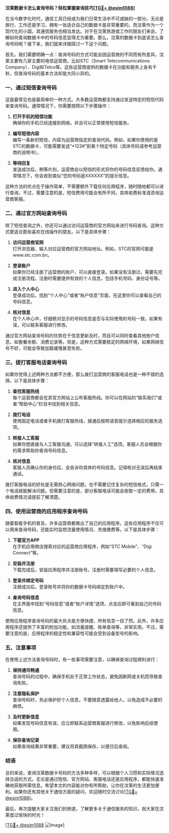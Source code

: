 **汶莱数据卡怎么查询号码？轻松掌握查询技巧[[TG💪+ @esim1088](https://t.me/s/esim1088)]**

在当今数字化时代，通信工具已经成为我们日常生活中不可或缺的一部分。无论是旅行、工作还是学习，拥有一张适合自己的数据卡是非常重要的。而汶莱作为一个现代化的小国，其通信服务也相当发达。对于在汶莱旅游或工作的朋友们来说，了解如何查询数据卡中的号码信息显得尤为重要。那么，汶莱的数据卡到底该怎么查询号码呢？接下来，我们就来详细探讨一下这个问题。

首先，我们需要明确一点：查询号码的方式可能会因运营商的不同而有所差异。汶莱主要有几家主要的电信运营商，比如STC（Smart Telecommunications Company）、Digi和Telco等。这些运营商提供的数据卡在功能和服务上各有千秋，但查询号码的基本方法却是大同小异的。

### **一、通过短信查询号码**

这是最常见也是最简单的一种方式。大多数运营商都支持通过发送特定的短信代码来查询号码。通常情况下，你需要按照以下步骤操作：

1. **打开手机的短信功能**  
   确保你的手机已经连接到网络，并且可以正常使用短信服务。

2. **编写短信内容**  
   编写一条新的短信，内容为运营商指定的查询代码。例如，如果你使用的是STC的数据卡，可能需要发送“*123#”到某个特定号码（具体号码请参考运营商的说明书）。

3. **等待回复**  
   发送成功后，稍等片刻，运营商会以短信的形式将你的号码信息反馈给你。通常情况下，你会收到类似“您的号码是XXXXXX”的提示信息。

这种方法的优点在于操作简单，不需要额外下载任何应用程序，随时随地都可以进行查询。不过，需要注意的是，短信费用可能会有所不同，具体收费标准请咨询运营商客服。

### **二、通过官方网站查询号码**

除了短信查询之外，你还可以通过访问运营商的官方网站来进行号码查询。这种方式更适合那些喜欢在线操作的朋友。以下是具体步骤：

1. **访问运营商官网**  
   打开浏览器，输入对应运营商的官方网站地址。例如，STC的官网可能是www.stc.com.bn。

2. **登录账户**  
   如果你已经注册了运营商的账户，可以直接登录。如果没有注册过，需要先完成注册流程。注册时需要提供有效的个人信息，包括手机号码、身份证号等。

3. **进入个人中心**  
   登录成功后，找到“个人中心”或者“账户信息”页面，在这里你可以查看自己的号码信息。

4. **核对信息**  
   在个人中心中，仔细核对显示的号码信息是否与实际使用的号码一致。如果有误，可以联系客服进行修改。

通过官方网站查询号码的优势在于信息更新及时，而且可以同时查看其他账户信息，如套餐余额、消费记录等。但是，这种方式需要稳定的网络环境，如果网络信号不好，可能会导致加载缓慢甚至失败。

### **三、拨打客服电话查询号码**

如果你觉得上述两种方法都不方便，那么拨打运营商的客服电话也是一种不错的选择。以下是具体步骤：

1. **查找客服热线**  
   每个运营商都会在其官方网站上公布客服热线。你可以在网站的“联系我们”或者“帮助中心”栏目中找到相关信息。

2. **拨打电话**  
   使用固定电话或者手机拨打客服热线，接通后按照语音提示选择相应的服务选项。

3. **转接人工客服**  
   如果你想直接与人工客服沟通，可以选择“转接人工”选项。客服人员会根据你的需求帮助你查询号码信息。

4. **核对信息**  
   客服人员确认你的身份后，会告诉你具体的号码信息。记得核对无误后再结束通话。

拨打客服电话的好处是无需担心网络问题，也不需要记住复杂的短信格式，只需一个电话就能解决问题。但需要注意的是，部分客服电话可能会收取一定的费用，具体收费情况请提前了解清楚。

### **四、使用运营商的应用程序查询号码**

随着智能手机的普及，许多运营商都推出了自己的应用程序。这些应用程序不仅可以用来查询号码，还能实时监控流量使用情况、充值缴费等。以下是具体步骤：

1. **下载官方APP**  
   在手机应用商店搜索对应的运营商应用程序，例如“STC Mobile”、“Digi Connect”等。

2. **安装并注册**  
   下载完成后，安装应用程序并注册账号。注册时需要填写必要的个人信息。

3. **登录并绑定号码**  
   注册成功后，登录账号并将你的数据卡号码绑定到账户中。

4. **查询号码信息**  
   在主界面中找到“号码信息”或者“账户详情”选项，点击后即可看到自己的号码信息。

使用应用程序查询号码的最大优点是方便快捷，所有信息一目了然。此外，许多应用程序还提供了丰富的附加功能，如流量提醒、账单查询等，非常实用。不过，需要注意的是，应用程序的稳定性和兼容性可能会受到设备型号的影响。

### **五、注意事项**

在使用上述方法查询号码时，有一些事项需要注意，以确保查询过程顺利进行：

1. **保持通讯畅通**  
   查询号码的过程中，确保手机处于正常工作状态，避免因断网或关机而导致查询失败。

2. **注意隐私保护**  
   查询号码时，务必保护好个人信息，不要随意透露给他人，以免造成不必要的麻烦。

3. **及时更新信息**  
   如果发现号码信息有误，应立即联系运营商客服进行修改，以免影响后续使用。

4. **保存查询记录**  
   如果查询结果非常重要，建议将其截图保存，以便日后查阅。

### **结语**

总的来说，查询汶莱数据卡号码的方法多种多样，可以根据个人习惯和实际情况选择合适的方式。无论是通过短信、官方网站、客服电话还是应用程序，都能快速准确地获取所需信息。希望本文的内容能对你有所帮助，让你在汶莱的生活更加便利。如果你还有其他关于通信方面的疑问，欢迎随时交流讨论[[TG💪+ @esim1088](https://t.me/s/esim1088)]。

最后，再次提醒大家关注我们的频道，了解更多关于通信服务的知识。祝大家在汶莱度过愉快的时光！

[[TG💪+ @esim1088](https://t.me/s/esim1088) ![Image](https://i.postimg.cc/4NQfJmqS/Snipaste-2025-05-13-00-14-12.png)]